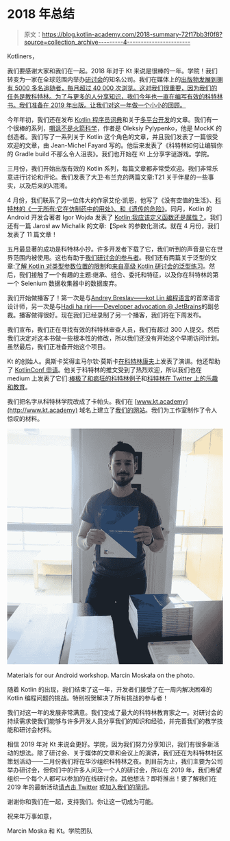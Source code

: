 # 2018 年总结

> 原文：<https://blog.kotlin-academy.com/2018-summary-72f17bb3f0f8?source=collection_archive---------4----------------------->

Kotliners，

我们要感谢大家和我们在一起。2018 年对于
Kt 来说是很棒的一年。学院！我们转变为一家在全球范围内举办[研讨会](http://kt.academy)的知名公司。我们在媒体上的[出版物发展到拥有 5000 多名追随者，每月超过 40 000 次浏览。这对我们很重要，因为我们的任务是教科特林。为了与更多的人分享知识，我们今年也一直在编写有效的科特林书。我们准备在 2019 年出版。让我们对这一年做一个小小的回顾。](http://blog.kotlin-academy.com)

今年年初，我们还在发布 [Kotlin 程序员词典](https://blog.kotlin-academy.com/kotlin-programmer-dictionary/home)和关于[多平台开发](https://medium.com/kotlin-academy/multiplatform/home)的文章。我们有一个很棒的系列，[嘲讽不是火箭科学](https://blog.kotlin-academy.com/mocking/home)，作者是 Oleksiy Pylypenko，他是 MockK 的创造者。我们写了一系列关于 Kotlin 这个角色的文章，并且我们发表了一篇很受欢迎的文章，由 Jean-Michel Fayard 写的。他后来发表了《科特林如何让编辑你的 Gradle build 不那么令人沮丧》。我们也开始在 Kt 上分享字谜游戏。学院。

三月份，我们开始出版有效的 Kotlin 系列，每篇文章都非常受欢迎。我们非常乐意进行讨论和评论。我们发表了大卫·布兰克的两篇文章:T21 关于伴星的一些事实，以及后来的λ混淆。

4 月份，我们联系了另一位伟大的作家艾伦·凯恩，他写了《没有空值的生活》、[科特林的《一无所有:它在仿制药中的用处》、](/kotlins-nothing-its-usefulness-in-generics-5076a6a457f7)[和《遗传的危险》](/the-perils-of-inheritance-698b777fa773)。同月，Kotlin 的 Android 开发合著者 Igor Wojda 发表了 [Kotlin:我应该定义函数还是属性？](/kotlin-should-i-define-function-or-property-6786951da909)。我们还有一篇 Jarosł aw Michalik 的文章:【Spek 的参数化测试。就在 4 月份，我们发表了 11 篇文章！

五月最显著的成功是科特林小抄。许多开发者下载了它，我们听到的声音是它在世界范围内被使用。这也有助于[我们研讨会的参与者](http://kt.academy/)。我们还有两篇关于泛型的文章:[了解 Kotlin 对类型参数位置的限制](/understanding-kotlin-limitations-for-type-parameter-positions-15527b916034)和[来自高级 Kotlin 研讨会的泛型练习](/generics-exercise-from-advanced-kotlin-workshop-8c53dc292135)。然后，我们接触了一个有趣的主题:继承、组合、委托和特征，以及你在科特林的第一个 Selenium 数据收集器中的数据废弃。

我们开始做播客了！第一次是与[Andrey Breslav——kot Lin 编程语言](/mm-podcast-with-andrey-breslav-lead-language-designer-of-kotlin-programming-language-b5839290375c)的首席语言设计师，另一次是与[Hadi ha riri——Developer advocation @ JetBrains](/mm-podcast-with-hadi-hariri-vp-of-developer-advocacy-jetbrains-speaker-and-kotlin-evangelist-5ff0f30a11cb)的副总裁。播客做得很好。现在我们已经录制了另一个播客，我们将在下周发布。

我们宣布，我们正在寻找有效的科特林审查人员，我们有超过 300 人提交。然后我们决定对这本书做一些根本性的修改，所以我们还没有开始这个早期访问计划。虽然最后，我们正准备开始这个项目。

Kt 的创始人。奥斯卡奖得主马尔钦·莫斯卡[在科特林康夫](https://www.youtube.com/watch?v=UyTBXEZ983g)上发表了演讲。他还帮助了 [KotlinConf 申请](https://github.com/JetBrains/kotlinconf-app)。他关于科特林的推文受到了热烈欢迎，所以我们也在 medium 上发表了它们:[棒极了和疯狂的科特林例子](/awesome-and-crazy-kotlin-examples-a225dbb004a6)和[科特林在 Twitter 上的乐趣和教育](/kotlin-fun-and-education-on-twitter-5ad5ded8f067)。

我们把名字从科特林学院改成了卡帕头。我们在 [www.kt.academy](http://www.kt.academy) 域名上建立了[我们的网站](http://kt.academy/)。我们为工作室制作了令人惊叹的材料。

![](img/3117eb6e2f9baf3954b8ed67b81fbe56.png)

Materials for our Android workshop. Marcin Moskała on the photo.

随着 Kotlin 的出现，我们结束了这一年，开发者们接受了在一周内解决困难的 Kotlin 编程问题的挑战。特别祝贺解决了所有挑战的参与者！

我们对这一年的发展非常满意。我们变成了最大的科特林教育家之一。对研讨会的持续需求使我们能够与许多开发人员分享我们的知识和经验，并完善我们的教学技能和研讨会材料。

相信 2019 年对 Kt 来说会更好。学院，因为我们努力分享知识，我们有很多新活动的想法。除了研讨会、关于媒体的文章和会议上的演讲，我们还在为科特林社区策划活动——二月份我们将在华沙组织科特林之夜。到目前为止，我们主要为公司举办研讨会，但你们中的许多人问及一个人的研讨会，所以在 2019 年，我们希望组织一个每个人都可以参加的在线研讨会。其他想法？即将推出！要了解我们在 2019 年的最新活动[请点击 Twitter](https://twitter.com/ktdotacademy) 或[加入我们的简讯](http://eepurl.com/diMmGv)。

谢谢你和我们在一起，支持我们。你让这一切成为可能。

祝来年万事如意，

Marcin Moska 和 Kt。学院团队